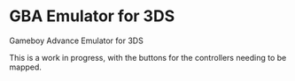 # GBA Emulator for 3DS
 Gameboy Advance Emulator for 3DS

This is a work in progress, with the buttons for the controllers needing to be mapped.
 

